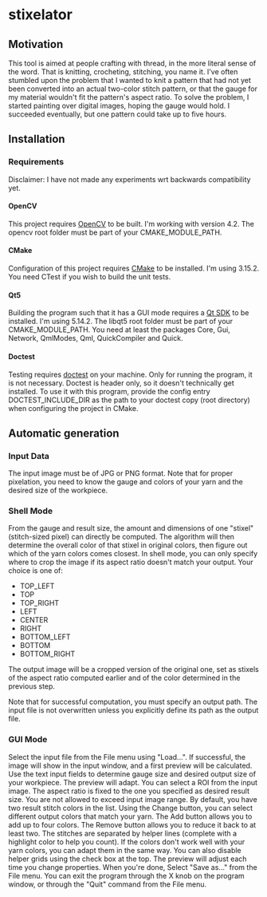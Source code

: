 # stixelator

## Motivation
This tool is aimed at people crafting with thread, in the more literal sense of the word. That is knitting, crocheting, stitching, you name it. 
I've often stumbled upon the problem that I wanted to knit a pattern that had not yet been converted into an actual two-color stitch pattern, or that the gauge for my material wouldn't fit the pattern's aspect ratio.
To solve the problem, I started painting over digital images, hoping the gauge would hold. I succeeded eventually, but one pattern could take up to five hours.

## Installation

### Requirements
Disclaimer: I have not made any experiments wrt backwards compatibility yet. 
#### OpenCV
This project requires [OpenCV](https://opencv.org/releases/) to be built. I'm working with version 4.2.
The opencv root folder must be part of your CMAKE_MODULE_PATH. 
#### CMake
Configuration of this project requires [CMake](https://cmake.org/download/) to be installed. I'm using 3.15.2. You need CTest if you wish to build the unit tests.
#### Qt5
Building the program such that it has a GUI mode requires a [Qt SDK](https://www.qt.io/download) to be installed. I'm using 5.14.2.
The libqt5 root folder must be part of your CMAKE_MODULE_PATH. You need at least the packages Core, Gui, Network, QmlModes, Qml, QuickCompiler and Quick.
#### Doctest
Testing requires [doctest](https://github.com/onqtam/doctest) on your machine. Only for running the program, it is not necessary.
Doctest is header only, so it doesn't technically get installed. To use it with this program, provide the config entry DOCTEST_INCLUDE_DIR as the path to your doctest copy (root directory) when configuring the project in CMake.

## Automatic generation

### Input Data
The input image must be of JPG or PNG format. Note that for proper pixelation, you need to know the gauge and colors of your yarn and the desired size of the workpiece. 

### Shell Mode
From the gauge and result size, the amount and dimensions of one "stixel" (stitch-sized pixel) can directly be computed. 
The algorithm will then determine the overall color of that stixel in original colors, then figure out which of the yarn colors comes closest. 
In shell mode, you can only specify where to crop the image if its aspect ratio doesn't match your output. Your choice is one of:
* TOP_LEFT
* TOP
* TOP_RIGHT
* LEFT
* CENTER
* RIGHT
* BOTTOM_LEFT
* BOTTOM
* BOTTOM_RIGHT

The output image will be a cropped version of the original one, set as stixels of the aspect ratio computed earlier and of the color determined in the previous step. 

Note that for successful computation, you must specify an output path. The input file is not overwritten unless you explicitly define its path as the output file. 

### GUI Mode
Select the input file from the File menu using "Load...". If successful, the image will show in the input window, and a first preview will be calculated.
Use the text input fields to determine gauge size and desired output size of your workpiece. The preview will adapt.
You can select a ROI from the input image. The aspect ratio is fixed to the one you specified as desired result size. You are not allowed to exceed input image range.
By default, you have two result stitch colors in the list. Using the Change button, you can select different output colors that match your yarn. The Add button allows you to add up to four colors. The Remove button allows you to reduce it back to at least two. 
The stitches are separated by helper lines (complete with a highlight color to help you count). If the colors don't work well with your yarn colors, you can adapt them in the same way. You can also disable helper grids using the check box at the top.
The preview will adjust each time you change properties. When you're done, Select "Save as..." from the File menu.
You can exit the program through the X knob on the program window, or through the "Quit" command from the File menu.